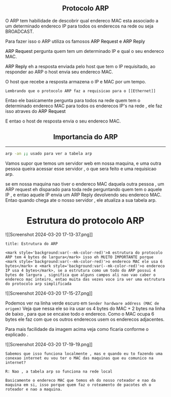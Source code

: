 <h2 align="center">Protocolo ARP</h2>

O ARP tem habilidade de descobrir qual endereco MAC esta associado a um determinado endereco IP para todos os enderecos na rede ou seja BROADCAST.

Para fazer isso o ARP utiliza os famosos <mark style='background:var(--mk-color-purple)'>ARP Request e ARP Reply</mark>

<mark style='background:var(--mk-color-purple)'>ARP Request</mark> pergunta quem tem um determinado IP e qual o seu endereco MAC.

<mark style='background:var(--mk-color-purple)'>ARP Reply </mark>eh a resposta enviada pelo host que tem o IP requisitado, ao responder ao ARP o host envia seu endereco MAC.

O host que recebe a resposta armazena o IP e MAC por um tempo.

```ad-tldr
Lembrando que o protocolo ARP faz a requisicao para o [[Ethernet]]
```

Entao ele basicamente pergunta para todos na rede quem tem o determinado endereco MAC para todos os enderecos IP's na rede , ele faz isso atraves do <mark style='background:var(--mk-color-purple)'>ARP Request</mark>

E entao o host de resposta envia o seu endereco MAC.


<h2 align="center">Importancia do ARP </h2>
<hr>


```sh
arp -an ;; usado para ver a tabela arp
```

Vamos supor que temos um servidor web em nossa maquina, e uma outra pessoa queira acessar esse servidor , o que sera feito e uma requisicao arp.

se em nossa maquina nao tiver o endereco MAC daquela outra pessoa , um ARP request eh disparado para toda rede perguntando quem tem o aquele IP , e entao aquele IP envia um ARP Reply devolvendo seu endereco MAC. Entao quando chega ate o nosso servidor , ele atualiza a sua tabela arp.

<h1 align="center"> Estrutura do protocolo ARP</h1>


![[Screenshot 2024-03-20 17-13-37.png]]



```ad-important
title: Estrutura do ARP

<mark style='background:var(--mk-color-red)'>A estrutura do protocolo ARP tem 4 bytes de largura</mark> isso eh MUITO IMPORTANTE porque <mark style='background:var(--mk-color-red)'>o endereco MAC ele usa 6 bytes</mark> e <mark style='background:var(--mk-color-red)'>o endereco IP usa 4 bytes</mark>, se a estrutura como um todo do ARP possui 4 bytes de largura , significa que alguns campos ali nao vao caber o endereco mac inteiro, entao muita das vezes voce ira ver uma estrutura do protocolo arp simplificada
```


![[Screenshot 2024-03-20 17-15-27.png]]

Podemos ver na linha verde escuro em `Sender hardware address (MAC de origem)` 
Veja que nessa ele so ira usar os 4 bytes do MAC + 2 bytes na linha de baixo , para que se encaixe todo o endereco. Como o MAC ocupa 6 bytes ele faz com que os outros enderecos usem os enderecos adjacentes.

Para mais facilidade da imagem acima veja como ficaria conforme o explicado .

![[Screenshot 2024-03-20 17-19-19.png]]

```ad-question
Sabemos que isso funciona localmente , mas e quando eu to fazendo uma conexao internet eu vou ter o MAC das maquinas que eu comunico na internet?

R: Nao , a tabela arp so funciona na rede local

Basicamente o endereco MAC que temos eh do nosso roteador e nao da maquina em si, isso porque quem faz o roteamento de pacotes eh o roteador e nao a maquina.
```
